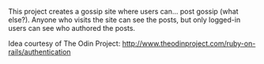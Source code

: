 This project creates a gossip site where users can... post gossip (what else?). 
Anyone who visits the site can see the posts, but only logged-in users can 
see who authored the posts.

Idea courtesy of The Odin Project:
http://www.theodinproject.com/ruby-on-rails/authentication
